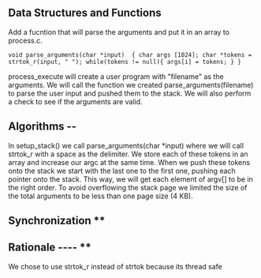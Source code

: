 
## Data Structures and Functions 

Add a fucntion that will parse the arguments and put it in an array to process.c. 


``void parse_arguments(char *input) 
{
  char args [1024];
  char *tokens = strtok_r(input, " ");
  while(tokens != null){
  	args[i] = tokens;
	}
    }``
  
   
  process_execute will create a user program with "filename" as the arguments. We will call the function we created 
 parse_arguments(filename)  to parse the user input and pushed them to the stack. We will also perform a check to see if the arguments are valid. 
## Algorithms --


In setup_stack() we call parse_arguments(char *input) where we will call strtok_r with a space
as the delimiter. We store each of these tokens in an array and increase our argc at the same time.
When we push these tokens onto the stack we start with the last one to the first one, pushing each pointer
onto the stack. This way, we will get each element of argv[] to be in the right order.
To avoid overflowing the stack page we limited the size of the total arguments to be less than
one page size (4 KB).


## Synchronization **




## Rationale ---- **


We chose to use strtok_r instead of strtok because its thread safe
